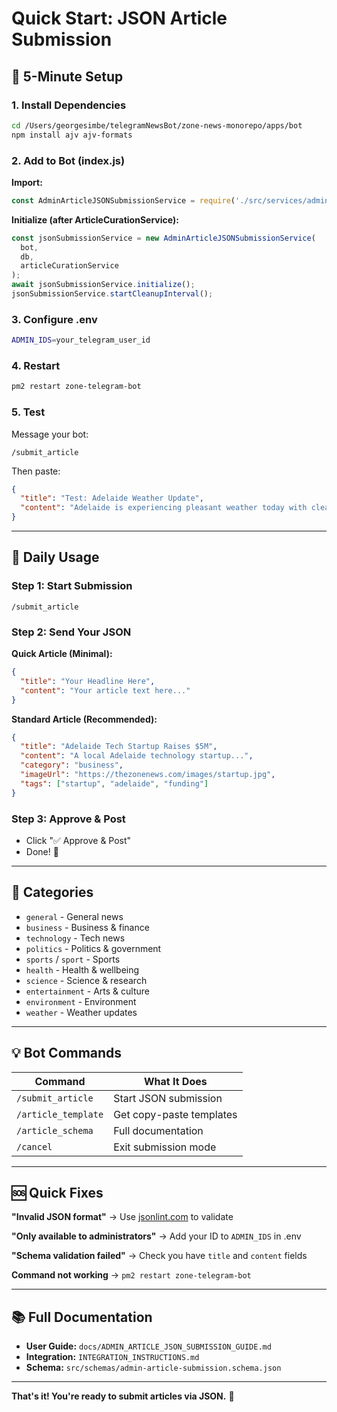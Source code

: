 # Quick Start: JSON Article Submission

## 🚀 5-Minute Setup

### 1. Install Dependencies
```bash
cd /Users/georgesimbe/telegramNewsBot/zone-news-monorepo/apps/bot
npm install ajv ajv-formats
```

### 2. Add to Bot (index.js)

**Import:**
```javascript
const AdminArticleJSONSubmissionService = require('./src/services/admin-article-json-submission.service');
```

**Initialize (after ArticleCurationService):**
```javascript
const jsonSubmissionService = new AdminArticleJSONSubmissionService(
  bot,
  db,
  articleCurationService
);
await jsonSubmissionService.initialize();
jsonSubmissionService.startCleanupInterval();
```

### 3. Configure .env
```bash
ADMIN_IDS=your_telegram_user_id
```

### 4. Restart
```bash
pm2 restart zone-telegram-bot
```

### 5. Test
Message your bot:
```
/submit_article
```

Then paste:
```json
{
  "title": "Test: Adelaide Weather Update",
  "content": "Adelaide is experiencing pleasant weather today with clear skies and temperatures around 22 degrees. Perfect conditions for outdoor activities across the city."
}
```

---

## 📝 Daily Usage

### Step 1: Start Submission
```
/submit_article
```

### Step 2: Send Your JSON

**Quick Article (Minimal):**
```json
{
  "title": "Your Headline Here",
  "content": "Your article text here..."
}
```

**Standard Article (Recommended):**
```json
{
  "title": "Adelaide Tech Startup Raises $5M",
  "content": "A local Adelaide technology startup...",
  "category": "business",
  "imageUrl": "https://thezonenews.com/images/startup.jpg",
  "tags": ["startup", "adelaide", "funding"]
}
```

### Step 3: Approve & Post
- Click "✅ Approve & Post"
- Done! 🎉

---

## 🎯 Categories

- `general` - General news
- `business` - Business & finance
- `technology` - Tech news
- `politics` - Politics & government
- `sports` / `sport` - Sports
- `health` - Health & wellbeing
- `science` - Science & research
- `entertainment` - Arts & culture
- `environment` - Environment
- `weather` - Weather updates

---

## 💡 Bot Commands

| Command | What It Does |
|---------|--------------|
| `/submit_article` | Start JSON submission |
| `/article_template` | Get copy-paste templates |
| `/article_schema` | Full documentation |
| `/cancel` | Exit submission mode |

---

## 🆘 Quick Fixes

**"Invalid JSON format"**
→ Use [jsonlint.com](https://jsonlint.com) to validate

**"Only available to administrators"**
→ Add your ID to `ADMIN_IDS` in .env

**"Schema validation failed"**
→ Check you have `title` and `content` fields

**Command not working**
→ `pm2 restart zone-telegram-bot`

---

## 📚 Full Documentation

- **User Guide:** `docs/ADMIN_ARTICLE_JSON_SUBMISSION_GUIDE.md`
- **Integration:** `INTEGRATION_INSTRUCTIONS.md`
- **Schema:** `src/schemas/admin-article-submission.schema.json`

---

**That's it! You're ready to submit articles via JSON.** 🎉
